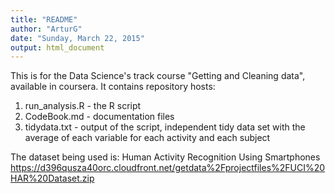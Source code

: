 ```yaml
---
title: "README"
author: "ArturG"
date: "Sunday, March 22, 2015"
output: html_document
---
```

This is for the Data Science's track course "Getting and Cleaning data", available in coursera.
It contains repository hosts:

1. run_analysis.R - the R script
2. CodeBook.md - documentation files
3. tidydata.txt - output of the script, independent tidy data set with the average of each variable for each activity and each subject 

The dataset being used is:
Human Activity Recognition Using Smartphones
https://d396qusza40orc.cloudfront.net/getdata%2Fprojectfiles%2FUCI%20HAR%20Dataset.zip 

